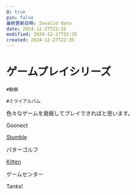 ```yaml
---
Q: true
pin: false
最終更新日時: Invalid date
date: 2024-12-27T22:35
modified: 2024-12-27T22:35
created: 2024-12-27T22:35
---
```

# ゲームプレイシリーズ

`#動画`

`#ミライアルバム`

色々なゲームを発掘してプレイできればと思います。

Goonect

[Stumble](https://www.notion.soGuys)

パターゴルフ

[Kitten](https://www.notion.soCoocks)

ゲームセンター

Tanks!